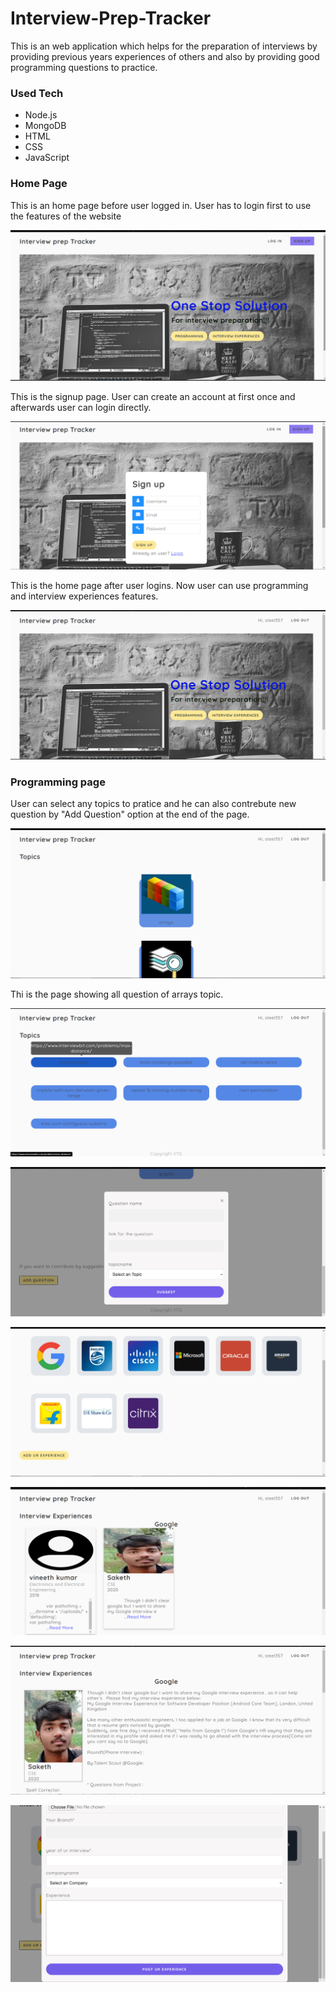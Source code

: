 # Interview-Prep-Tracker

This is an web application which helps for the preparation of interviews by providing previous years experiences of others and also by providing good programming questions to practice. 

### Used Tech
* Node.js
* MongoDB
* HTML 
* CSS
* JavaScript

### Home Page

This is an home page before user logged in. User has to login first to use the features of the website

![alt text](./images/home.png)

This is the signup page. User can create an account at first once and afterwards user can login directly.

![alt text](./images/signup.png)

This is the home page after user logins. Now user can use programming and interview experiences features.

![alt text](./images/homelogin.png)

### Programming page

User can select any topics to pratice and he can also contrebute new question by "Add Question" option at the end of the page.

![alt text](./images/programming.png)

Thi is the page showing all question of arrays topic. 

![alt text](./images/questions.png)

![alt text](./images/addquestion.png)

![alt text](./images/companies.png)

![alt text](./images/exps.png)

![alt text](./images/fullexp.png)

![alt text](./images/addexp.png)

